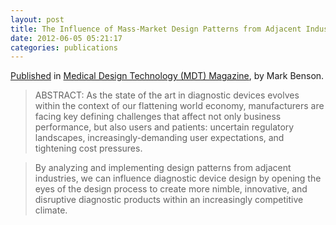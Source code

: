 ```yaml
---
layout: post
title: The Influence of Mass-Market Design Patterns from Adjacent Industries on the Development of Niche Diagnostic Devices
date: 2012-06-05 05:21:17
categories: publications
---
```


[Published](http://www.mdtmag.com/articles/2012/06/applying-tech-diagnostics) in [Medical Design Technology (MDT) Magazine](http://www.mdtmag.com/), by Mark Benson. 

> ABSTRACT: As the state of the art in diagnostic devices evolves within the context of our flattening world economy, manufacturers are facing key defining challenges that affect not only business performance, but also users and patients: uncertain regulatory landscapes, increasingly-demanding user expectations, and tightening cost pressures. 

> By analyzing and implementing design patterns from adjacent industries, we can influence diagnostic device design by opening the eyes of the design process to create more nimble, innovative, and disruptive diagnostic products within an increasingly competitive climate.

